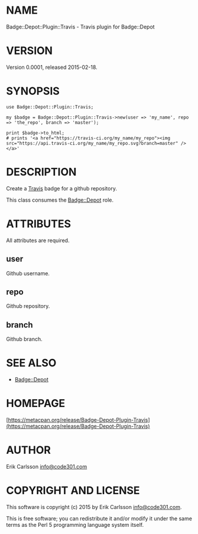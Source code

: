 # NAME

Badge::Depot::Plugin::Travis - Travis plugin for Badge::Depot

# VERSION

Version 0.0001, released 2015-02-18.

# SYNOPSIS

    use Badge::Depot::Plugin::Travis;

    my $badge = Badge::Depot::Plugin::Travis->new(user => 'my_name', repo => 'the_repo', branch => 'master');

    print $badge->to_html;
    # prints '<a href="https://travis-ci.org/my_name/my_repo"><img src="https://api.travis-ci.org/my_name/my_repo.svg?branch=master" /></a>'

# DESCRIPTION

Create a [Travis](https://travis-ci.org) badge for a github repository.

This class consumes the [Badge::Depot](https://metacpan.org/pod/Badge::Depot) role.

# ATTRIBUTES

All attributes are required.

## user

Github username.

## repo

Github repository.

## branch

Github branch.

# SEE ALSO

- [Badge::Depot](https://metacpan.org/pod/Badge::Depot)

# HOMEPAGE

[https://metacpan.org/release/Badge-Depot-Plugin-Travis](https://metacpan.org/release/Badge-Depot-Plugin-Travis)

# AUTHOR

Erik Carlsson <info@code301.com>

# COPYRIGHT AND LICENSE

This software is copyright (c) 2015 by Erik Carlsson <info@code301.com>.

This is free software; you can redistribute it and/or modify it under
the same terms as the Perl 5 programming language system itself.
